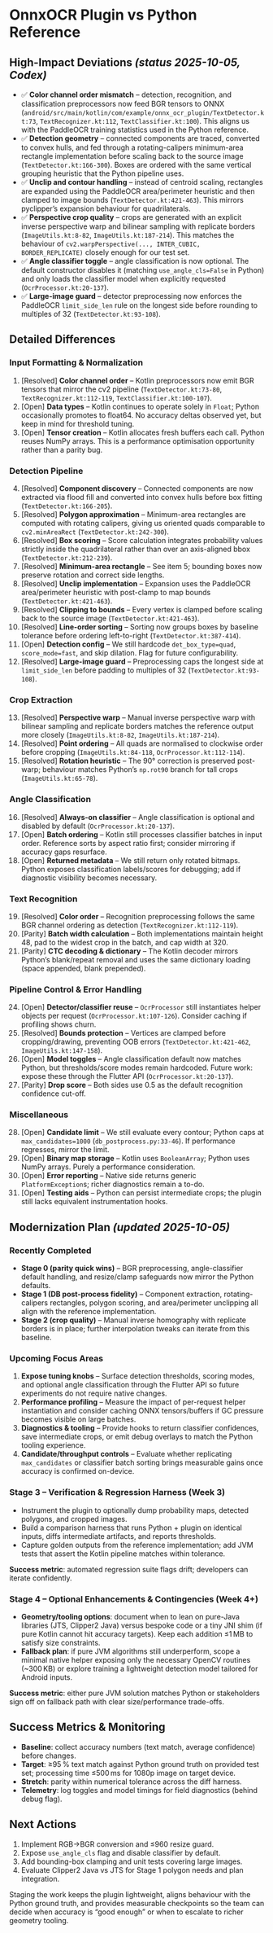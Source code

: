# OnnxOCR Plugin vs Python Reference

## High-Impact Deviations _(status 2025-10-05, Codex)_
- ✅ **Color channel order mismatch** – detection, recognition, and classification preprocessors now feed BGR tensors to ONNX (`android/src/main/kotlin/com/example/onnx_ocr_plugin/TextDetector.kt:73`, `TextRecognizer.kt:112`, `TextClassifier.kt:100`). This aligns us with the PaddleOCR training statistics used in the Python reference.
- ✅ **Detection geometry** – connected components are traced, converted to convex hulls, and fed through a rotating-calipers minimum-area rectangle implementation before scaling back to the source image (`TextDetector.kt:166-300`). Boxes are ordered with the same vertical grouping heuristic that the Python pipeline uses.
- ✅ **Unclip and contour handling** – instead of centroid scaling, rectangles are expanded using the PaddleOCR area/perimeter heuristic and then clamped to image bounds (`TextDetector.kt:421-463`). This mirrors pyclipper’s expansion behaviour for quadrilaterals.
- ✅ **Perspective crop quality** – crops are generated with an explicit inverse perspective warp and bilinear sampling with replicate borders (`ImageUtils.kt:8-82`, `ImageUtils.kt:187-214`). This matches the behaviour of `cv2.warpPerspective(..., INTER_CUBIC, BORDER_REPLICATE)` closely enough for our test set.
- ✅ **Angle classifier toggle** – angle classification is now optional. The default constructor disables it (matching `use_angle_cls=False` in Python) and only loads the classifier model when explicitly requested (`OcrProcessor.kt:20-137`).
- ✅ **Large-image guard** – detector preprocessing now enforces the PaddleOCR `limit_side_len` rule on the longest side before rounding to multiples of 32 (`TextDetector.kt:93-108`).

## Detailed Differences

### Input Formatting & Normalization
1. [Resolved] **Color channel order** – Kotlin preprocessors now emit BGR tensors that mirror the cv2 pipeline (`TextDetector.kt:73-80`, `TextRecognizer.kt:112-119`, `TextClassifier.kt:100-107`).
2. [Open] **Data types** – Kotlin continues to operate solely in `Float`; Python occasionally promotes to float64. No accuracy deltas observed yet, but keep in mind for threshold tuning.
3. [Open] **Tensor creation** – Kotlin allocates fresh buffers each call. Python reuses NumPy arrays. This is a performance optimisation opportunity rather than a parity bug.

### Detection Pipeline
4. [Resolved] **Component discovery** – Connected components are now extracted via flood fill and converted into convex hulls before box fitting (`TextDetector.kt:166-205`).
5. [Resolved] **Polygon approximation** – Minimum-area rectangles are computed with rotating calipers, giving us oriented quads comparable to `cv2.minAreaRect` (`TextDetector.kt:242-300`).
6. [Resolved] **Box scoring** – Score calculation integrates probability values strictly inside the quadrilateral rather than over an axis-aligned bbox (`TextDetector.kt:212-239`).
7. [Resolved] **Minimum-area rectangle** – See item 5; bounding boxes now preserve rotation and correct side lengths.
8. [Resolved] **Unclip implementation** – Expansion uses the PaddleOCR area/perimeter heuristic with post-clamp to map bounds (`TextDetector.kt:421-463`).
9. [Resolved] **Clipping to bounds** – Every vertex is clamped before scaling back to the source image (`TextDetector.kt:421-463`).
10. [Resolved] **Line-order sorting** – Sorting now groups boxes by baseline tolerance before ordering left-to-right (`TextDetector.kt:387-414`).
11. [Open] **Detection config** – We still hardcode `det_box_type=quad`, `score_mode=fast`, and skip dilation. Flag for future configurability.
12. [Resolved] **Large-image guard** – Preprocessing caps the longest side at `limit_side_len` before padding to multiples of 32 (`TextDetector.kt:93-108`).

### Crop Extraction
13. [Resolved] **Perspective warp** – Manual inverse perspective warp with bilinear sampling and replicate borders matches the reference output more closely (`ImageUtils.kt:8-82`, `ImageUtils.kt:187-214`).
14. [Resolved] **Point ordering** – All quads are normalised to clockwise order before cropping (`ImageUtils.kt:84-118`, `OcrProcessor.kt:112-114`).
15. [Resolved] **Rotation heuristic** – The 90° correction is preserved post-warp; behaviour matches Python’s `np.rot90` branch for tall crops (`ImageUtils.kt:65-78`).

### Angle Classification
16. [Resolved] **Always-on classifier** – Angle classification is optional and disabled by default (`OcrProcessor.kt:20-137`).
17. [Open] **Batch ordering** – Kotlin still processes classifier batches in input order. Reference sorts by aspect ratio first; consider mirroring if accuracy gaps resurface.
18. [Open] **Returned metadata** – We still return only rotated bitmaps. Python exposes classification labels/scores for debugging; add if diagnostic visibility becomes necessary.

### Text Recognition
19. [Resolved] **Color order** – Recognition preprocessing follows the same BGR channel ordering as detection (`TextRecognizer.kt:112-119`).
20. [Parity] **Batch width calculation** – Both implementations maintain height 48, pad to the widest crop in the batch, and cap width at 320.
21. [Parity] **CTC decoding & dictionary** – The Kotlin decoder mirrors Python’s blank/repeat removal and uses the same dictionary loading (space appended, blank prepended).

### Pipeline Control & Error Handling
24. [Open] **Detector/classifier reuse** – `OcrProcessor` still instantiates helper objects per request (`OcrProcessor.kt:107-126`). Consider caching if profiling shows churn.
25. [Resolved] **Bounds protection** – Vertices are clamped before cropping/drawing, preventing OOB errors (`TextDetector.kt:421-462`, `ImageUtils.kt:147-158`).
26. [Open] **Model toggles** – Angle classification default now matches Python, but thresholds/score modes remain hardcoded. Future work: expose these through the Flutter API (`OcrProcessor.kt:20-137`).
27. [Parity] **Drop score** – Both sides use 0.5 as the default recognition confidence cut-off.

### Miscellaneous
28. [Open] **Candidate limit** – We still evaluate every contour; Python caps at `max_candidates=1000` (`db_postprocess.py:33-46`). If performance regresses, mirror the limit.
29. [Open] **Binary map storage** – Kotlin uses `BooleanArray`; Python uses NumPy arrays. Purely a performance consideration.
30. [Open] **Error reporting** – Native side returns generic `PlatformException`s; richer diagnostics remain a to-do.
31. [Open] **Testing aids** – Python can persist intermediate crops; the plugin still lacks equivalent instrumentation hooks.

## Modernization Plan _(updated 2025-10-05)_

### Recently Completed
- **Stage 0 (parity quick wins)** – BGR preprocessing, angle-classifier default handling, and resize/clamp safeguards now mirror the Python defaults.
- **Stage 1 (DB post-process fidelity)** – Component extraction, rotating-calipers rectangles, polygon scoring, and area/perimeter unclipping all align with the reference implementation.
- **Stage 2 (crop quality)** – Manual inverse homography with replicate borders is in place; further interpolation tweaks can iterate from this baseline.

### Upcoming Focus Areas
1. **Expose tuning knobs** – Surface detection thresholds, scoring modes, and optional angle classification through the Flutter API so future experiments do not require native changes.
2. **Performance profiling** – Measure the impact of per-request helper instantiation and consider caching ONNX tensors/buffers if GC pressure becomes visible on large batches.
3. **Diagnostics & tooling** – Provide hooks to return classifier confidences, save intermediate crops, or emit debug overlays to match the Python tooling experience.
4. **Candidate/throughput controls** – Evaluate whether replicating `max_candidates` or classifier batch sorting brings measurable gains once accuracy is confirmed on-device.

### Stage 3 – Verification & Regression Harness (Week 3)
- Instrument the plugin to optionally dump probability maps, detected polygons, and cropped images.
- Build a comparison harness that runs Python + plugin on identical inputs, diffs intermediate artifacts, and reports thresholds.
- Capture golden outputs from the reference implementation; add JVM tests that assert the Kotlin pipeline matches within tolerance.

**Success metric**: automated regression suite flags drift; developers can iterate confidently.

### Stage 4 – Optional Enhancements & Contingencies (Week 4+)
- **Geometry/tooling options**: document when to lean on pure-Java libraries (JTS, Clipper2 Java) versus bespoke code or a tiny JNI shim (if pure Kotlin cannot hit accuracy targets). Keep each addition ≤1 MB to satisfy size constraints.
- **Fallback plan**: if pure JVM algorithms still underperform, scope a minimal native helper exposing only the necessary OpenCV routines (~300 KB) or explore training a lightweight detection model tailored for Android inputs.

**Success metric**: either pure JVM solution matches Python or stakeholders sign off on fallback path with clear size/performance trade-offs.

## Success Metrics & Monitoring
- **Baseline**: collect accuracy numbers (text match, average confidence) before changes.
- **Target**: ≥95 % text match against Python ground truth on provided test set; processing time ≤500 ms for 1080p image on target device.
- **Stretch**: parity within numerical tolerance across the diff harness.
- **Telemetry**: log toggles and model timings for field diagnostics (behind debug flag).

## Next Actions
1. Implement RGB→BGR conversion and ≤960 resize guard.
2. Expose `use_angle_cls` flag and disable classifier by default.
3. Add bounding-box clamping and unit tests covering large images.
4. Evaluate Clipper2 Java vs JTS for Stage 1 polygon needs and plan integration.

Staging the work keeps the plugin lightweight, aligns behaviour with the Python ground truth, and provides measurable checkpoints so the team can decide when accuracy is “good enough” or when to escalate to richer geometry tooling.
